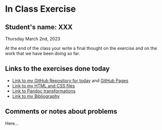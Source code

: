 # In Class Exercise
## Student's name: XXX 

Thursday March 2nd, 2023 

At the end of the class your write a final thought on the exercise and on the work that we have been doing so far. 

## Links to the exercises done today 

- [Link to my GitHub Repository for today](https://github.com/dh-miami/DHExercise/) and [GitHub Pages](https://dh-miami.github.io/DHExercise/)
- [Link to my HTML and CSS files](https://dh-miami.github.io/DHExercise/exercise2.html)
- [Link to Pandoc transformations](https://github.com/dh-miami/DHExercise/blob/gh-pages/pandoc_transformations.zip)
- [Link to my Bibliography](https://dh-miami.github.io/DHExercise/bibliography.html)

## Comments or notes about problems 

Here...
